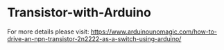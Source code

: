 # Transistor-with-Arduino
For more details please visit:
https://www.arduinounomagic.com/how-to-drive-an-npn-transistor-2n2222-as-a-switch-using-arduino/

